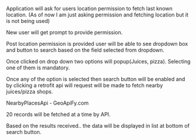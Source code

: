 Application will ask for users location permission to fetch last known location. (As of now I am just asking permission and fetching location but it is not being used)

New user will get prompt to provide permission. 

Post location permission is provided user will be able to see dropdown box and button to search based on the field selected from dropdown.

Once clicked on drop down two options will popup(Juices, pizza). Selecting one of them is mandatory. 

Once any of the option is selected then search button will be enabled and by clicking a retrofit api will request will be made to fetch nearby juices/pizza shops. 

NearbyPlacesApi - GeoApiFy.com

20 records will be fetched at a time by API. 

Based on the results received.. the data will be displayed in list at bottom of search button. 
